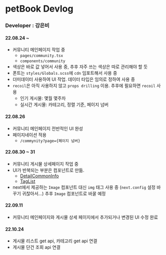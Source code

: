 # petBook Devlog

### Developer : 강은비

#### 22.08.24 ~

- 커뮤니티 메인페이지 작업 중
  - `pages/community.tsx`
  - `components/community`
- 색상은 바로 값 넣어서 사용 중, 추후 자주 쓰는 색상은 따로 관리해야 할 듯
- 폰트는 `styles/Globals.scss`에 `cdn` 임포트해서 사용 중
- 더미데이터 사용하여 UI 작업. 데이터 타입은 임의로 정하여 사용 중
- `recoil`은 아직 사용하지 않고 `props drilling` 이용. 추후에 필요하면 `recoil` 사용
  - 인기 게시물: 몇월 몇주차
  - 실시간 게시물: 카테고리, 정렬 기준, 페이지 넘버

#### 22.08.26

- 커뮤니티 메인페이지 전반적인 UI 완성
- 페이지네이션 적용
  - `/commynity?page={페이지 넘버}`

#### 22.08.30 ~ 31

- 커뮤니티 게시물 상세페이지 작업 중
- UI가 반복되는 부분은 컴포넌트로 만듦.
  - [DetailCommonInfo](https://github.com/K-Slave/petBook-Client/blob/eunnbi-feature/petbook_fe/components/community/DetailCommonInfo.tsx)
  - [TagList](https://github.com/K-Slave/petBook-Client/blob/eunnbi-feature/petbook_fe/components/community/TagList.tsx)
- next에서 제공하는 `Image` 컴포넌트 대신 `img` 태그 사용 중 (`next.config` 설정 바꾸기 귀찮아서...) 추후 `Image` 컴포넌트로 바꿀 예정

#### 22.09.11

- 커뮤니티 메인페이지와 게시물 상세 페이지에서 추가되거나 변경된 UI 수정 완료

#### 22.10.24

- 게시물 리스트 get api, 카테고리 get api 연결
- 게시물 단건 조회 api 연결

